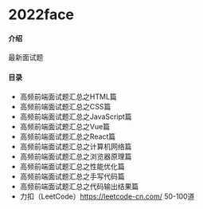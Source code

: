 # 2022face

#### 介绍
最新面试题

#### 目录

- 高频前端面试题汇总之HTML篇
- 高频前端面试题汇总之CSS篇
- 高频前端面试题汇总之JavaScript篇 
- 高频前端面试题汇总之Vue篇
- 高频前端面试题汇总之React篇
- 高频前端面试题汇总之计算机网络篇
- 高频前端面试题汇总之浏览器原理篇
- 高频前端面试题汇总之性能优化篇
- 高频前端面试题汇总之手写代码篇
- 高频前端面试题汇总之代码输出结果篇
- 力扣（LeetCode）https://leetcode-cn.com/   50-100道   
